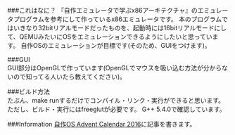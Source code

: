 ###これはなに？
『自作エミュレータで学ぶx86アーキテクチャ』のエミュレータプログラムを参考にして作っているx86エミュレータです。
本のプログラムではいきなり32bitリアルモードだったものを、起動時には16bitリアルモードにして、QEMUみたいにOSをエミュレーションできるようにしたいと思っています。
自作OSのエミュレーションが目標です(そのため、GUIをつけます)。

###GUI  
GUI部分はOpenGLで作っています(OpenGLでマウスを吸い込む方法が分からないので知ってる人いたら教えてください)。

###ビルド方法  
たぶん、make runするだけでコンパイル・リンク・実行ができると思います。ただし、ビルド・実行にはfreeglutが必要です。
G++ 5.4.0で確認しています。

###Information
[自作OS Advent Calendar 2016](www.adventar.org/calendars/1666)に記事を書きます。
